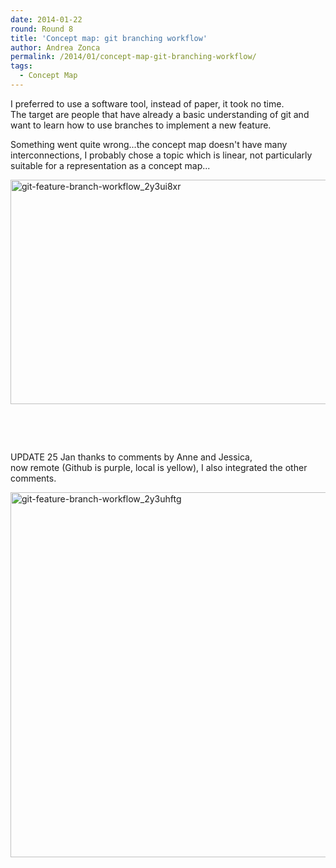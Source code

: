 ```yaml
---
date: 2014-01-22
round: Round 8
title: 'Concept map: git branching workflow'
author: Andrea Zonca
permalink: /2014/01/concept-map-git-branching-workflow/
tags:
  - Concept Map
---
```

I preferred to use a software tool, instead of paper, it took no time.  
The target are people that have already a basic understanding of git and want to learn how to use branches to implement a new feature.

<!--more-->Something went quite wrong...the concept map doesn't have many interconnections, I probably chose a topic which is linear, not particularly suitable for a representation as a concept map...

[<img class="alignnone  wp-image-5559" alt="git-feature-branch-workflow_2y3ui8xr" src="http://files.software-carpentry.org/training-course/2014/01/git-feature-branch-workflow_2y3ui8xr.jpg" width="743" height="359" />][1]

&nbsp;

&nbsp;

UPDATE 25 Jan thanks to comments by Anne and Jessica,  
now remote (Github is purple, local is yellow), I also integrated the other comments.

[<img class="alignnone size-full wp-image-5688" alt="git-feature-branch-workflow_2y3uhftg" src="http://files.software-carpentry.org/training-course/2014/01/git-feature-branch-workflow_2y3uhftg.jpg" width="1060" height="584" />][2]

 [1]: http://files.software-carpentry.org/training-course/2014/01/git-feature-branch-workflow_2y3ui8xr.jpg
 [2]: http://files.software-carpentry.org/training-course/2014/01/git-feature-branch-workflow_2y3uhftg.jpg
